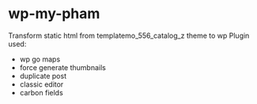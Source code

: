 # wp-my-pham

Transform static html from templatemo_556_catalog_z theme to wp
Plugin used:
- wp go maps
- force generate thumbnails
- duplicate post
- classic editor
- carbon fields
